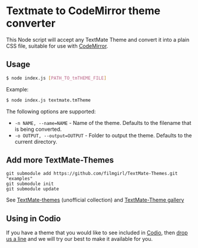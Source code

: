 # Textmate to CodeMirror theme converter

This Node script will accept any TextMate Theme and convert it into a plain CSS file, suitable for use with [CodeMirror](http://codemirror.net/).

## Usage

```bash
$ node index.js [PATH_TO_tmTHEME_FILE]
```

Example:

```bash
$ node index.js textmate.tmTheme
```

The following options are supported:

- `-n NAME, --name=NAME` - Name of the theme. Defaults to the filename that is being converted.
- `-o OUTPUT, --output=OUTPUT` - Folder to output the theme. Defaults to the current directory.

## Add more TextMate-Themes
```
git submodule add https://github.com/filmgirl/TextMate-Themes.git "examples"
git submodule init
git submodule update
```

See [TextMate-themes](https://github.com/filmgirl/TextMate-Themes) (unofficial collection) and [TextMate-Theme gallery](http://inkdeep.github.io/TextMate-Themes/)

## Using in Codio

If you have a theme that you would like to see included in [Codio](https://codio.com), then [drop us a line](mailto:help@codio.com) and we will try our best to make it available for you.